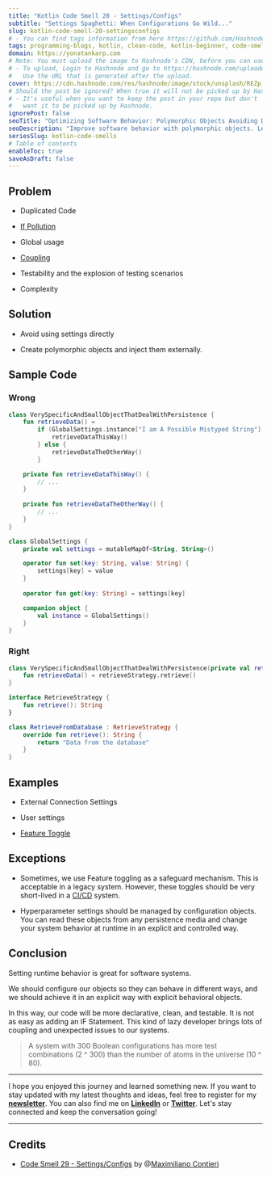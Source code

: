 ```yaml
---
title: "Kotlin Code Smell 20 - Settings/Configs"
subtitle: "Settings Spaghetti: When Configurations Go Wild..."
slug: kotlin-code-smell-20-settingsconfigs
# - You can find tags information from here https://github.com/Hashnode/support/blob/main/misc/tags.json
tags: programming-blogs, kotlin, clean-code, kotlin-beginner, code-smell-1
domain: https://yonatankarp.com
# Note: You must upload the image to Hashnode's CDN, before you can use it here.
# - To upload, Login to Hashnode and go to https://hashnode.com/uploader
#   Use the URL that is generated after the upload.
cover: https://cdn.hashnode.com/res/hashnode/image/stock/unsplash/REZp_5-2wzA/upload/68a1cba84b003c37b553a9dfd0a20256.jpeg
# Should the post be ignored? When true it will not be picked up by Hashnode.
# - It's useful when you want to keep the post in your repo but don't
#   want it to be picked up by Hashnode.
ignorePost: false
seoTitle: "Optimizing Software Behavior: Polymorphic Objects Avoiding Duplication"
seoDescription: "Improve software behavior with polymorphic objects. Learn how to avoid duplicated code and enhance testability for clean, declarative systems."
seriesSlug: kotlin-code-smells
# Table of contents
enableToc: true
saveAsDraft: false
---
```



## Problem

* Duplicated Code
    
* [If Pollution](https://maximilianocontieri.com/how-to-get-rid-of-annoying-ifs-forever)
    
* Global usage
    
* [Coupling](https://maximilianocontieri.com/coupling-the-one-and-only-software-design-problem)
    
* Testability and the explosion of testing scenarios
    
* Complexity
    

## Solution

* Avoid using settings directly
    
* Create polymorphic objects and inject them externally.
    

## Sample Code

### Wrong

```kotlin
class VerySpecificAndSmallObjectThatDealWithPersistence {
    fun retrieveData() =
        if (GlobalSettings.instance["I am A Possible Mistyped String"] != null) {
            retrieveDataThisWay()
        } else {
            retrieveDataTheOtherWay()
        }

    private fun retrieveDataThisWay() {
        // ...
    }
    
    private fun retrieveDataTheOtherWay() {
        // ...
    }
}

class GlobalSettings {
    private val settings = mutableMapOf<String, String>()

    operator fun set(key: String, value: String) {
        settings[key] = value
    }
    
    operator fun get(key: String) = settings[key]

    companion object {
        val instance = GlobalSettings()
    }
}
```

### Right

```kotlin
class VerySpecificAndSmallObjectThatDealWithPersistence(private val retrieveStrategy: RetrieveStrategy) {
    fun retrieveData() = retrieveStrategy.retrieve()
}

interface RetrieveStrategy {
    fun retrieve(): String
}

class RetrieveFromDatabase : RetrieveStrategy {
    override fun retrieve(): String {
        return "Data from the database"
    }
}
```

## Examples

* External Connection Settings
    
* User settings
    
* [Feature Toggle](https://en.wikipedia.org/wiki/Feature_toggle)
    

## Exceptions

* Sometimes, we use Feature toggling as a safeguard mechanism. This is acceptable in a legacy system. However, these toggles should be very short-lived in a [CI/CD](https://en.wikipedia.org/wiki/CI/CD) system.
    
* Hyperparameter settings should be managed by configuration objects. You can read these objects from any persistence media and change your system behavior at runtime in an explicit and controlled way.
    

## Conclusion

Setting runtime behavior is great for software systems.

We should configure our objects so they can behave in different ways, and we should achieve it in an explicit way with explicit behavioral objects.

In this way, our code will be more declarative, clean, and testable. It is not as easy as adding an IF Statement. This kind of lazy developer brings lots of coupling and unexpected issues to our systems.

> A system with 300 Boolean configurations has more test combinations (2 ^ 300) than the number of atoms in the universe (10 ^ 80).

---

I hope you enjoyed this journey and learned something new. If you want to stay updated with my latest thoughts and ideas, feel free to register for my [**newsletter**](https://yonatankarp.com/newsletter). You can also find me on [**LinkedIn**](https://www.linkedin.com/in/yonatankarp/) or [**Twitter**](https://twitter.com/yonatan_karp). Let's stay connected and keep the conversation going!

---

## Credits

* [Code Smell 29 - Settings/Configs](https://maximilianocontieri.com/code-smell-29-settingsconfigs) by @[Maximiliano Contieri](@mcsee)
